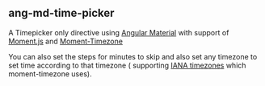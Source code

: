 ## ang-md-time-picker

A Timepicker only directive using [Angular Material](https://material.angularjs.org/latest/) with support of [Moment.js](https://momentjs.com) and [Moment-Timezone](https://momentjs.com/timezone/docs/)

You can also set the steps for minutes to skip and also set any timezone to set time according to that timezone ( supporting [IANA timezones](https://www.iana.org/time-zones) which moment-timezone uses).

